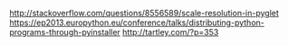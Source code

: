 http://stackoverflow.com/questions/8556589/scale-resolution-in-pyglet
https://ep2013.europython.eu/conference/talks/distributing-python-programs-through-pyinstaller
http://tartley.com/?p=353